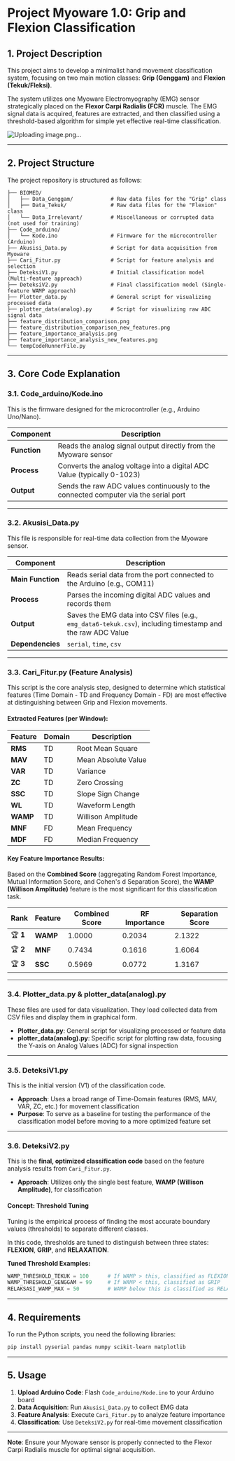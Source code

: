 # Project Myoware 1.0: Grip and Flexion Classification

## 1. Project Description

This project aims to develop a minimalist hand movement classification system, focusing on two main motion classes: **Grip (Genggam)** and **Flexion (Tekuk/Fleksi)**.

The system utilizes one Myoware Electromyography (EMG) sensor strategically placed on the **Flexor Carpi Radialis (FCR)** muscle. The EMG signal data is acquired, features are extracted, and then classified using a threshold-based algorithm for simple yet effective real-time classification.

![Uploading image.png…]()


---

## 2. Project Structure

The project repository is structured as follows:

```
├── BIOMED/
│   ├── Data_Genggam/            # Raw data files for the "Grip" class
│   ├── Data_Tekuk/              # Raw data files for the "Flexion" class
│   └── Data_Irrelevant/         # Miscellaneous or corrupted data (not used for training)
├── Code_arduino/
│   └── Kode.ino                 # Firmware for the microcontroller (Arduino)
├── Akusisi_Data.py              # Script for data acquisition from Myoware
├── Cari_Fitur.py                # Script for feature analysis and selection
├── DeteksiV1.py                 # Initial classification model (Multi-feature approach)
├── DeteksiV2.py                 # Final classification model (Single-feature WAMP approach)
├── Plotter_data.py              # General script for visualizing processed data
├── plotter_data(analog).py      # Script for visualizing raw ADC signal data
├── feature_distribution_comparison.png
├── feature_distribution_comparison_new_features.png
├── feature_importance_analysis.png
├── feature_importance_analysis_new_features.png
└── tempCodeRunnerFile.py
```

---

## 3. Core Code Explanation

### 3.1. Code_arduino/Kode.ino

This is the firmware designed for the microcontroller (e.g., Arduino Uno/Nano).

| Component | Description |
|-----------|-------------|
| **Function** | Reads the analog signal output directly from the Myoware sensor |
| **Process** | Converts the analog voltage into a digital ADC Value (typically 0-1023) |
| **Output** | Sends the raw ADC values continuously to the connected computer via the serial port |

---

### 3.2. Akusisi_Data.py

This file is responsible for real-time data collection from the Myoware sensor.

| Component | Description |
|-----------|-------------|
| **Main Function** | Reads serial data from the port connected to the Arduino (e.g., COM11) |
| **Process** | Parses the incoming digital ADC values and records them |
| **Output** | Saves the EMG data into CSV files (e.g., `emg_data6-tekuk.csv`), including timestamp and the raw ADC Value |
| **Dependencies** | `serial`, `time`, `csv` |

---

### 3.3. Cari_Fitur.py (Feature Analysis)

This script is the core analysis step, designed to determine which statistical features (Time Domain - TD and Frequency Domain - FD) are most effective at distinguishing between Grip and Flexion movements.

#### Extracted Features (per Window):

| Feature | Domain | Description |
|---------|--------|-------------|
| **RMS** | TD | Root Mean Square |
| **MAV** | TD | Mean Absolute Value |
| **VAR** | TD | Variance |
| **ZC** | TD | Zero Crossing |
| **SSC** | TD | Slope Sign Change |
| **WL** | TD | Waveform Length |
| **WAMP** | TD | Willison Amplitude |
| **MNF** | FD | Mean Frequency |
| **MDF** | FD | Median Frequency |

#### Key Feature Importance Results:

Based on the **Combined Score** (aggregating Random Forest Importance, Mutual Information Score, and Cohen's d Separation Score), the **WAMP (Willison Amplitude)** feature is the most significant for this classification task.

| Rank | Feature | Combined Score | RF Importance | Separation Score |
|------|---------|----------------|---------------|------------------|
| 🏆 **1** | **WAMP** | 1.0000 | 0.2034 | 2.1322 |
| 🏆 **2** | **MNF** | 0.7434 | 0.1616 | 1.6064 |
| 🏆 **3** | **SSC** | 0.5969 | 0.0772 | 1.3167 |

---

### 3.4. Plotter_data.py & plotter_data(analog).py

These files are used for data visualization. They load collected data from CSV files and display them in graphical form.

- **Plotter_data.py**: General script for visualizing processed or feature data
- **plotter_data(analog).py**: Specific script for plotting raw data, focusing the Y-axis on Analog Values (ADC) for signal inspection

---

### 3.5. DeteksiV1.py

This is the initial version (V1) of the classification code.

- **Approach**: Uses a broad range of Time-Domain features (RMS, MAV, VAR, ZC, etc.) for movement classification
- **Purpose**: To serve as a baseline for testing the performance of the classification model before moving to a more optimized feature set

---

### 3.6. DeteksiV2.py

This is the **final, optimized classification code** based on the feature analysis results from `Cari_Fitur.py`.

- **Approach**: Utilizes only the single best feature, **WAMP (Willison Amplitude)**, for classification

#### Concept: Threshold Tuning

Tuning is the empirical process of finding the most accurate boundary values (thresholds) to separate different classes.

In this code, thresholds are tuned to distinguish between three states: **FLEXION**, **GRIP**, and **RELAXATION**.

**Tuned Threshold Examples:**

```python
WAMP_THRESHOLD_TEKUK = 100      # If WAMP > this, classified as FLEXION
WAMP_THRESHOLD_GENGGAM = 99     # If WAMP < this, classified as GRIP
RELAKSASI_WAMP_MAX = 50         # WAMP below this is classified as RELAXATION
```

---

## 4. Requirements

To run the Python scripts, you need the following libraries:

```bash
pip install pyserial pandas numpy scikit-learn matplotlib
```

---

## 5. Usage

1. **Upload Arduino Code**: Flash `Code_arduino/Kode.ino` to your Arduino board
2. **Data Acquisition**: Run `Akusisi_Data.py` to collect EMG data
3. **Feature Analysis**: Execute `Cari_Fitur.py` to analyze feature importance
4. **Classification**: Use `DeteksiV2.py` for real-time movement classification

---


**Note**: Ensure your Myoware sensor is properly connected to the Flexor Carpi Radialis muscle for optimal signal acquisition.
